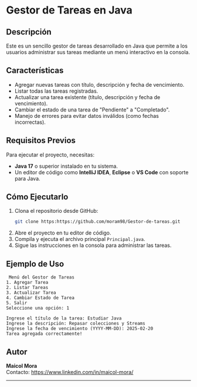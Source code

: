 # Gestor de Tareas en Java

## Descripción
Este es un sencillo gestor de tareas desarrollado en Java que permite a los usuarios administrar sus tareas mediante un menú interactivo en la consola.

##  Características
- Agregar nuevas tareas con título, descripción y fecha de vencimiento.
- Listar todas las tareas registradas.
- Actualizar una tarea existente (título, descripción y fecha de vencimiento).
- Cambiar el estado de una tarea de "Pendiente" a "Completado".
- Manejo de errores para evitar datos inválidos (como fechas incorrectas).

## Requisitos Previos
Para ejecutar el proyecto, necesitas:
- **Java 17** o superior instalado en tu sistema.
- Un editor de código como **IntelliJ IDEA**, **Eclipse** o **VS Code** con soporte para Java.

## Cómo Ejecutarlo
1. Clona el repositorio desde GitHub:
   ```sh
   git clone https:https://github.com/moram98/Gestor-de-tareas.git
   ```
2. Abre el proyecto en tu editor de código.
3. Compila y ejecuta el archivo principal `Principal.java`.
4. Sigue las instrucciones en la consola para administrar las tareas.

## Ejemplo de Uso
```
 Menú del Gestor de Tareas
1. Agregar Tarea
2. Listar Tareas
3. Actualizar Tarea
4. Cambiar Estado de Tarea
5. Salir
Seleccione una opción: 1

Ingrese el título de la tarea: Estudiar Java
Ingrese la descripción: Repasar colecciones y Streams
Ingrese la fecha de vencimiento (YYYY-MM-DD): 2025-02-20
Tarea agregada correctamente!
```


## Autor
**Maicol Mora**  
Contacto: https://www.linkedin.com/in/maicol-mora/

---
